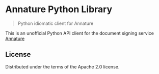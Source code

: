 # Annature Python Library

> Python idiomatic client for Annature

This is an unofficial Python API client for the document signing service [Annature](https://www.annature.com)

## License

Distributed under the terms of the Apache 2.0 license.

